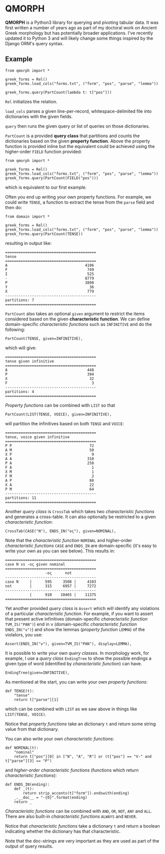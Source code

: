 # QMORPH

**QMORPH** is a Python3 library for querying and pivoting tabular data. It was
first written a number of years ago as part of my doctoral work on Ancient
Greek morphology but has potentially broader applications. I've recently
updated it to Python 3 and will likely change some things inspired by the
Django ORM's query syntax.

## Example

```
from qmorph import *

greek_forms = Rel()
greek_forms.load_cols("forms.txt", ("form", "pos", "parse", "lemma"))

greek_forms.query(PartCount(lambda t: t["pos"]))
```

`Rel` initializes the relation.

`load_cols` parses a given line-per-record, whitespace-delimited file into
dictionaries with the given fields.

`query` then runs the given query or list of queries on those dictionaries.

`PartCount` is a provided **query class** that partitions and counts the
dictionaries based on the given **property function**. Above the property
function is provided inline but the equivalent could be achieved using the
higher-order ``FIELD`` function provided:

```
from qmorph import *

greek_forms = Rel()
greek_forms.load_cols("forms.txt", ("form", "pos", "parse", "lemma"))
greek_forms.query(PartCount(FIELD("pos")))
```

which is equivalent to our first example.

Often you end up writing your own property functions. For example, we could
write ``TENSE``, a function to extract the tense from the ``parse`` field and
then do:

```
from domain import *

greek_forms = Rel()
greek_forms.load_cols("forms.txt", ("form", "pos", "parse", "lemma"))
greek_forms.query(PartCount(TENSE))
```

resulting in output like:

```
=========================================
tense
=========================================
A                                   4106
F                                    749
I                                    525
-                                   8779
P                                   3898
Y                                     36
X                                    779
-----------------------------------------
partitions: 7
=========================================
```

`PartCount` also takes an optional `given` argument to restrict the items
considered based on the given **characteristic function**. We can define
domain-specific *characteristic functions* such as ``INFINITIVE`` and do
the following:

```
PartCount(TENSE, given=INFINITIVE),
```

which will give:

```
=========================================
tense given infinitive
=========================================
A                                    448
P                                    394
X                                     32
F                                      3
-----------------------------------------
partitions: 4
=========================================
```

*Property functions* can be combined with `LIST` so that

```
PartCount(LIST(TENSE, VOICE), given=INFINITIVE),
```

will partition the infinitives based on both `TENSE` and `VOICE`:

```
=========================================
tense, voice given infinitive
=========================================
P P                                   72
A M                                   50
X P                                    9
A A                                  310
P A                                  258
F A                                    1
X M                                    1
F M                                    2
A P                                   88
X A                                   22
P M                                   64
-----------------------------------------
partitions: 11
=========================================
```

Another *query class* is `CrossTab` which takes two *characteristic functions*
and generates a cross-table. It can also optionally be restricted to a given
*characteristic function*:

```
CrossTab(CASE("N"), ENDS_IN("ος"), given=NOMINAL),
```

Note that the *characteristic function* `NOMINAL` and higher-order
*characteristic functions* `CASE` and `ENDS_IN` are domain-specific (it's
easy to write your own as you can see below). This results in:

```
=========================================
case N vs -ος given nominal
=========================================
                  -ος      not
-----------------------------------------
case N     |      595     3508 |     4103
not        |      315     6957 |     7272
-----------------------------------------
           |      910    10465 |    11375
=========================================
```

Yet another provided *query class* is `Assert` which will identify any
violations of a particular *characteristic function*. For example, if you
want to assert that present active infinitives (domain-specific
*characteristic function* `TVM_IS("PAN")`) end in ν (domain-specific
*characteristic function* `ENDS_IN("ν")`) and show the lemmas (*property
function* `LEMMA`) of the violators, you use:

```
Assert(ENDS_IN("ν"), given=TVM_IS("PAN"), display=LEMMA),
```

It is possible to write your own *query classes*. In morphology work, for
example, I use a *query class* ``EndingTree`` to show the possible endings
a given type of word (identified by *characteristic function*) can have.

```
EndingTree(given=INFINITIVE),
```

As mentioned at the start, you can write your own *property functions*:

```
def TENSE(t):
    "tense"
    return t["parse"][1]
```

which can be combined with `LIST` as we saw above in things like
`LIST(TENSE, VOICE)`.

Notice that *property functions* take an dictionary `t` and return some string
value from that dictionary.

You can also write your own *characteristic functions*:

```
def NOMINAL(t):
    "nominal"
    return t["pos"][0] in ["N", "A", "R"] or (t["pos"] == "V-" and t["parse"][3] == "P")
```

and *higher-order characteristic functions* (functions which return
*characteristic functions*):

```
def ENDS_IN(ending):
    def _(t):
        return strip_accents(t["form"]).endswith(ending)
    _.__doc__ = "-{0}".format(ending)
    return _
```

*Characteristic functions* can be combined with `AND`, `OR`, `NOT`, `ANY` and
`ALL`. There are also built-in *characteristic functions* `ALWAYS` and
`NEVER`.

Notice that *characteristic functions* take a dictionary `t` and return a
boolean indicating whether the dictionary has that characteristic.

Note that the doc-strings are very important as they are used as part of the
output of query results.
